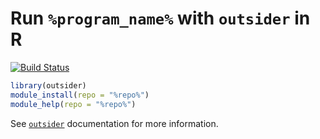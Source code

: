 # Run `%program_name%` with `outsider` in R
[![Build Status](https://travis-ci.org/%repo%.svg?branch=master)](https://travis-ci.org/%repo%)


```r
library(outsider)
module_install(repo = "%repo%")
module_help(repo = "%repo%")
```

See [`outsider`](https://github.com/AntonelliLab/outsider) documentation for more information.
